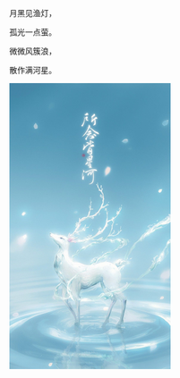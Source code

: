 月黑见渔灯，

孤光一点萤。

微微风簇浪，

散作满河星。

 <img src="images/index.jpg" alt="Source Lofter_ 谢盏" style="zoom:50%;" />
